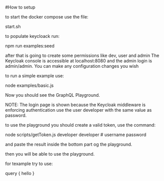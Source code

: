 #How to setup

to start the docker compose use the file:

start.sh

to populate keycloack run:

npm run examples:seed

after that is going to create some permissions like dev, user and admin
The Keycloak console is accessible at localhost:8080 and the admin login is admin/admin. You can make any configuration changes you wish 

to run a simple example use:

node examples/basic.js

Now you should see the GraphQL Playground.

NOTE: The login page is shown because the Keycloak middleware is enforcing authentication use the user developer with the same value as password.

to use the playground you should create a valid token, use the command:

 node scripts/getToken.js developer developer # username password

and paste the result inside the bottom part og the playground.

then you will be able to use the playground.

for texample try to use:

query {
  hello
}

